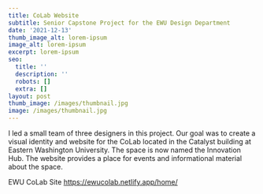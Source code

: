 ```yaml
---
title: CoLab Website
subtitle: Senior Capstone Project for the EWU Design Department
date: '2021-12-13'
thumb_image_alt: lorem-ipsum
image_alt: lorem-ipsum
excerpt: lorem-ipsum
seo:
  title: ''
  description: ''
  robots: []
  extra: []
layout: post
thumb_image: /images/thumbnail.jpg
image: /images/thumbnail.jpg
---
```

I led a small team of three designers in this project. Our goal was to create a visual identity and website for the CoLab located in the Catalyst building at Eastern Washington University. The space is now named the Innovation Hub. The website provides a place for events and informational material about the space. 

EWU CoLab Site <https://ewucolab.netlify.app/home/> 
